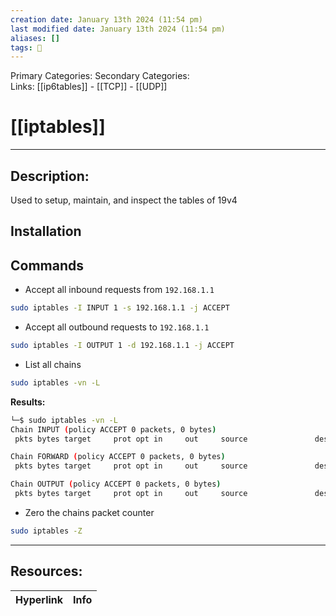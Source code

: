 ```yaml
---
creation date: January 13th 2024 (11:54 pm)
last modified date: January 13th 2024 (11:54 pm)
aliases: []
tags: 🧰
---
```

 
Primary Categories: 
Secondary Categories:  
Links: [[ip6tables]] - [[TCP]] - [[UDP]]
# [[iptables]]  
___

## Description:
Used to setup, maintain, and inspect the tables of 19v4

## Installation


## Commands

- Accept all inbound requests from `192.168.1.1`
```bash
sudo iptables -I INPUT 1 -s 192.168.1.1 -j ACCEPT
```


- Accept all outbound requests to `192.168.1.1`
```bash
sudo iptables -I OUTPUT 1 -d 192.168.1.1 -j ACCEPT
```


- List all chains
```bash
sudo iptables -vn -L
```
**Results:**
```bash
└─$ sudo iptables -vn -L                     
Chain INPUT (policy ACCEPT 0 packets, 0 bytes)
 pkts bytes target     prot opt in     out     source               destination         

Chain FORWARD (policy ACCEPT 0 packets, 0 bytes)
 pkts bytes target     prot opt in     out     source               destination         

Chain OUTPUT (policy ACCEPT 0 packets, 0 bytes)
 pkts bytes target     prot opt in     out     source               destination
```


- Zero the chains packet counter
```bash
sudo iptables -Z
```



___

## Resources:

| Hyperlink | Info |
| --------- | ---- |


